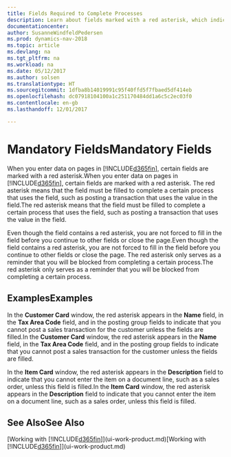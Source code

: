 ```yaml
---
title: Fields Required to Complete Processes
description: Learn about fields marked with a red asterisk, which indicates that they are required and must be filled in to complete a processes.
documentationcenter: 
author: SusanneWindfeldPedersen
ms.prod: dynamics-nav-2018
ms.topic: article
ms.devlang: na
ms.tgt_pltfrm: na
ms.workload: na
ms.date: 05/12/2017
ms.author: solsen
ms.translationtype: HT
ms.sourcegitcommit: 1dfba8b14019991c95f40ffd5f7fbaed5df414eb
ms.openlocfilehash: dc07918104100a1c251170484dd1a6c5c2ec03f0
ms.contentlocale: en-gb
ms.lasthandoff: 12/01/2017

---
```

# <a name="mandatory-fields"></a><span data-ttu-id="e11a9-103">Mandatory Fields</span><span class="sxs-lookup"><span data-stu-id="e11a9-103">Mandatory Fields</span></span>
<span data-ttu-id="e11a9-104">When you enter data on pages in [!INCLUDE[d365fin](includes/d365fin_md.md)], certain fields are marked with a red asterisk.</span><span class="sxs-lookup"><span data-stu-id="e11a9-104">When you enter data on pages in [!INCLUDE[d365fin](includes/d365fin_md.md)], certain fields are marked with a red asterisk.</span></span> <span data-ttu-id="e11a9-105">The red asterisk means that the field must be filled to complete a certain process that uses the field, such as posting a transaction that uses the value in the field.</span><span class="sxs-lookup"><span data-stu-id="e11a9-105">The red asterisk means that the field must be filled to complete a certain process that uses the field, such as posting a transaction that uses the value in the field.</span></span>

<span data-ttu-id="e11a9-106">Even though the field contains a red asterisk, you are not forced to fill in the field before you continue to other fields or close the page.</span><span class="sxs-lookup"><span data-stu-id="e11a9-106">Even though the field contains a red asterisk, you are not forced to fill in the field before you continue to other fields or close the page.</span></span> <span data-ttu-id="e11a9-107">The red asterisk only serves as a reminder that you will be blocked from completing a certain process.</span><span class="sxs-lookup"><span data-stu-id="e11a9-107">The red asterisk only serves as a reminder that you will be blocked from completing a certain process.</span></span>

## <a name="examples"></a><span data-ttu-id="e11a9-108">Examples</span><span class="sxs-lookup"><span data-stu-id="e11a9-108">Examples</span></span>
<span data-ttu-id="e11a9-109">In the **Customer Card** window, the red asterisk appears in the **Name** field, in the **Tax Area Code** field, and in the posting group fields to indicate that you cannot post a sales transaction for the customer unless the fields are filled.</span><span class="sxs-lookup"><span data-stu-id="e11a9-109">In the **Customer Card** window, the red asterisk appears in the **Name** field, in the **Tax Area Code** field, and in the posting group fields to indicate that you cannot post a sales transaction for the customer unless the fields are filled.</span></span>

<span data-ttu-id="e11a9-110">In the **Item Card** window, the red asterisk appears in the **Description** field to indicate that you cannot enter the item on a document line, such as a sales order, unless this field is filled.</span><span class="sxs-lookup"><span data-stu-id="e11a9-110">In the **Item Card** window, the red asterisk appears in the **Description** field to indicate that you cannot enter the item on a document line, such as a sales order, unless this field is filled.</span></span>

## <a name="see-also"></a><span data-ttu-id="e11a9-111">See Also</span><span class="sxs-lookup"><span data-stu-id="e11a9-111">See Also</span></span>
<span data-ttu-id="e11a9-112">[Working with [!INCLUDE[d365fin](includes/d365fin_md.md)]](ui-work-product.md)</span><span class="sxs-lookup"><span data-stu-id="e11a9-112">[Working with [!INCLUDE[d365fin](includes/d365fin_md.md)]](ui-work-product.md)</span></span>


